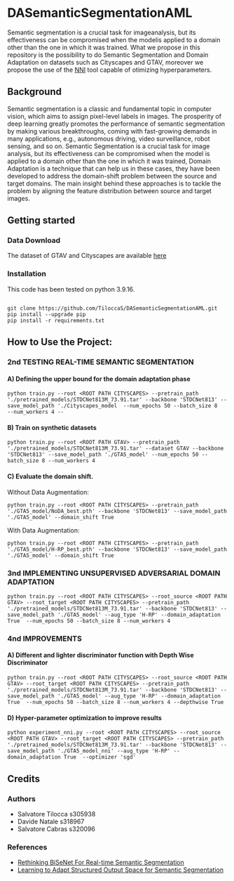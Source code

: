 # DASemanticSegmentationAML
Semantic segmentation is a crucial task for imageanalysis, but its effectiveness can be compromised when the modelis applied to a domain other than the one in which it was trained. What we propose in this repository is the possibility to do Semantic Segmentation and Domain Adaptation on datasets such as Cityscapes and GTAV, moreover we propose the use of the [NNI](https://nni.readthedocs.io/en/stable/) tool capable of otimizing hyperparameters.

## Background
Semantic segmentation is a classic and fundamental topic in computer vision, which aims to assign pixel-level labels in images. The prosperity of deep learning greatly promotes the performance of semantic segmentation by making various breakthroughs, coming with fast-growing demands in many applications, e.g., autonomous driving, video surveillance, robot sensing, and so on. Semantic Segmentation is a crucial task for image analysis, but its effectiveness can be compromised when the model is applied to a domain other than the one in which it was trained, Domain Adaptation is a technique that can help us in these cases, they have been developed to address the domain-shift problem between the source and target domains. The main insight behind these approaches is to tackle the problem by aligning the feature distribution between source and target images.

## Getting started
### Data Download
The dataset of GTAV and Cityscapes are available [here](https://drive.google.com/drive/folders/1iE8wJT7tuDOVjEBZ7A3tOPZmNdroqG1m)

### Installation
This code has been tested on python 3.9.16.
```

git clone https://github.com/TiloccaS/DASemanticSegmentationAML.git
pip install --upgrade pip
pip install -r requirements.txt

```
## How to Use the Project:
### 2nd TESTING REAL-TIME SEMANTIC SEGMENTATION

####  A) Defining the upper bound for the domain adaptation phase
```
python train.py --root <ROOT PATH CITYSCAPES> --pretrain_path './pretrained_models/STDCNet813M_73.91.tar' --backbone 'STDCNet813' --save_model_path './Cityscapes_model  --num_epochs 50 --batch_size 8 
--num_workers 4 --

```
####  B)  Train on synthetic datasets
```
python train.py --root <ROOT PATH GTAV> --pretrain_path './pretrained_models/STDCNet813M_73.91.tar' --dataset GTAV --backbone 'STDCNet813' --save_model_path './GTA5_model' --num_epochs 50 --batch_size 8 --num_workers 4 

```

#### C) Evaluate the domain shift.
Without Data Augmentation:


```
python train.py --root <ROOT PATH CITYSCAPES> --pretrain_path './GTA5_model/NoDA_best.pth' --backbone 'STDCNet813' --save_model_path './GTA5_model' --domain_shift True

```

With Data Augmentation: 

```
python train.py --root <ROOT PATH CITYSCAPES> --pretrain_path './GTA5_model/H-RP_best.pth' --backbone 'STDCNet813' --save_model_path './GTA5_model' --domain_shift True

```

### 3nd  IMPLEMENTING UNSUPERVISED ADVERSARIAL DOMAIN ADAPTATION
```
python train.py --root <ROOT PATH CITYSCAPES> --root_source <ROOT PATH GTAV> --root_target <ROOT PATH CITYSCAPES> --pretrain_path './pretrained_models/STDCNet813M_73.91.tar' --backbone 'STDCNet813' --save_model_path './GTA5_model' --aug_type 'H-RP' --domain_adaptation True  --num_epochs 50 --batch_size 8 --num_workers 4 

```
### 4nd  IMPROVEMENTS

#### A) Different and lighter discriminator function with Depth Wise Discriminator

```
python train.py --root <ROOT PATH CITYSCAPES> --root_source <ROOT PATH GTAV> --root_target <ROOT PATH CITYSCAPES> --pretrain_path './pretrained_models/STDCNet813M_73.91.tar' --backbone 'STDCNet813' --save_model_path './GTA5_model' --aug_type 'H-RP' --domain_adaptation True  --num_epochs 50 --batch_size 8 --num_workers 4 --depthwise True

```
#### D) Hyper-parameter optimization to improve results
```
python experiment_nni.py --root <ROOT PATH CITYSCAPES> --root_source <ROOT PATH GTAV> --root_target <ROOT PATH CITYSCAPES> --pretrain_path './pretrained_models/STDCNet813M_73.91.tar' --backbone 'STDCNet813' --save_model_path './GTA5_model_nni' --aug_type 'H-RP' --domain_adaptation True  --optimizer 'sgd'

```

## Credits
### Authors
- Salvatore Tilocca s305938
- Davide Natale s318967
- Salvatore Cabras s320096

### References
- [Rethinking BiSeNet For Real-time Semantic Segmentation](https://github.com/MichaelFan01/STDC-Seg/tree/master)
- [Learning to Adapt Structured Output Space for Semantic Segmentation](https://github.com/wasidennis/AdaptSegNet/tree/master?tab=readme-ov-file)



